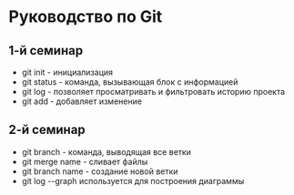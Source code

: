 # Руководство по Git

## 1-й семинар
* git init - инициализация
* git status - команда, вызывающая блок с информацией
* git log - позволяет просматривать и фильтровать историю проекта
* git add - добавляет изменение


## 2-й семинар
* git branch - команда, выводящая все ветки
* git merge name - сливает файлы
* git branch name - создание новой ветки
* git log --graph используется для построения диаграммы
